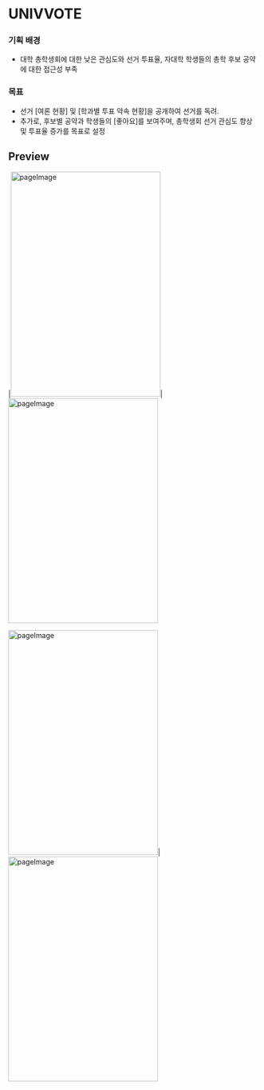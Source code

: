# UNIVVOTE
### 기획 배경
- 대학 총학생회에 대한 낮은 관심도와 선거 투표율, 자대학 학생들의 총학 후보 공약에 대한 접근성 부족

### 목표
- 선거 [여론 현황] 및 [학과별 투표 약속 현황]을 공개하여 선거를 독려.
- 추가로, 후보별 공약과 학생들의 [좋아요]를 보여주며, 총학생회 선거 관심도 향상 및 투표율 증가를 목표로 설정

## Preview

|<img src='https://user-images.githubusercontent.com/62092665/94847881-2179cf00-045e-11eb-96fa-058939bb0579.png' alt='pageImage' width="300" height="450"/>|<img src='https://user-images.githubusercontent.com/62092665/94847887-22aafc00-045e-11eb-8fff-69a07274089e.png' alt='pageImage' width="300" height="450"/>

<img src='https://user-images.githubusercontent.com/62092665/94847889-22aafc00-045e-11eb-87f0-975c1f612414.png' alt='pageImage' width="300" height="450"/>|<img src='https://user-images.githubusercontent.com/62092665/94849913-13797d80-0461-11eb-9b43-8582a4ba32cb.png' alt='pageImage' width="300" height="450"/>
